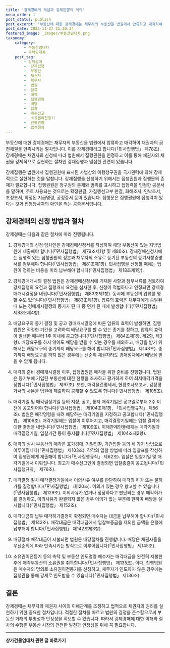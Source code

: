 ```yaml
---
title: '강제경매의 개념과 강제집행의 의의'
menu_order: 1
post_status: publish
post_excerpt: '부동산에 대한 강제경매는 채무자의 부동산을 법원에서 압류하고 매각하여 채권자의 금전채권을 만족시키는 절차입니다. 이를 강제경매라고 합니다  민사집행법  제78조 . 강제경매는 채권자의 신청에 따라 법원에서 집행권원을 인정하고 이를 통해 채권자의 채권을 강제적으로 실현하는 절차인 강제집행과 밀접한 관련이 있습니다.'
post_date: 2023-11-27 21:20:34
featured_image: _images/부동산임대차.png
taxonomy:
    category:
        - 부동산임대차
        - 주택임대차
    post_tag:
        - 강제경매
        -  강제집행
        -  부동산
        -  채권자
        -  채무자
        -  법원
        -  압류
        -  매각
        -  집행권원
        -  배당
        -  입찰
        -  매수신고
        -  소유권이전등기
        -  인도명령
        -  법적절차
---
```



부동산에 대한 강제경매는 채무자의 부동산을 법원에서 압류하고 매각하여 채권자의 금전채권을 만족시키는 절차입니다. 이를 강제경매라고 합니다(「민사집행법」 제78조). 강제경매는 채권자의 신청에 따라 법원에서 집행권원을 인정하고 이를 통해 채권자의 채권을 강제적으로 실현하는 절차인 강제집행과 밀접한 관련이 있습니다.

강제집행은 법원에서 집행권원에 표시된 사법상의 이행청구권을 국가권력에 의해 강제적으로 실현하는 것을 말합니다. 강제집행을 신청하기 위해서는 집행권원과 집행문의 존재가 필요합니다. 집행권원은 청구권의 존재와 범위를 표시하고 집행력을 인정한 공문서를 말하며, 주로 사용되는 것으로는 확정판결, 가집행선고부 판결, 화해조서, 인낙조서, 조정조서, 확정된 지급명령, 공정증서 등이 있습니다. 집행문은 집행권원에 집행력이 있다는 것과 집행당사자의 확인을 적는 공증문서입니다.

## 강제경매의 신청 방법과 절차

강제경매는 다음과 같은 절차에 따라 진행됩니다.

1. 강제경매의 신청
임차인은 강제경매신청서를 작성하여 해당 부동산이 있는 지방법원에 제출해야 합니다(「민사집행법」 제79조제1항 및 제80조). 강제경매신청서에는 집행력 있는 집행권원의 정본과 채무자의 소유로 등기된 부동산의 등기사항증명서를 첨부해야 합니다(「민사집행법」 제81조제1항). 민사집행을 신청할 때에는 법원이 정하는 비용을 미리 납부해야 합니다(「민사집행법」 제18조제1항).

2. 강제경매개시의 결정
법원은 강제경매신청서에 기재된 사항과 첨부서류를 검토하여 강제집행의 요건과 집행개시 요건을 심사한 후, 신청이 적법하다고 인정되면 강제경매개시결정을 내립니다(「민사집행법」 제83조제1항). 동시에 부동산의 압류를 명할 수도 있습니다(「민사집행법」 제83조제1항). 압류의 효력은 채무자에게 송달된 때 또는 경매개시결정의 등기가 된 때 중 먼저 된 때에 발생합니다(「민사집행법」 제83조제4항).

3. 배당요구의 종기 결정 및 공고
경매개시결정에 따른 압류의 효력이 발생하면, 집행법원은 적정한 기간을 고려하여 배당요구를 할 수 있는 종기를 정하고, 압류의 효력이 발생한 때부터 1주 이내에 공고합니다(「민사집행법」 제84조제1항, 제2항, 제3항). 배당요구를 하지 않아도 배당을 받을 수 있는 경우를 제외하고, 배당을 받기 위해서는 배당요구의 종기까지 배당요구를 해야 합니다(「민사집행법」 제148조). 종기까지 배당요구를 하지 않은 경우에는 선순위 채권자라도 경매절차에서 배당을 받을 수 없게 됩니다.

4. 매각의 준비
경매개시결정 이후, 집행법원은 매각을 위한 준비를 진행합니다. 법원은 등기부에 기입된 부동산에 대한 현황을 조사하고 평가하게 하여 최저매각가격을 정합니다(「민사집행법」 제97조). 또한, 매각물건명세서, 현황조사보고서, 감정평가서의 사본을 법원에 제출하여 공개할 수 있도록 합니다(「민사집행법」 제105조).

5. 매각기일 및 매각결정기일 등의 지정, 공고, 통지
매각기일은 공고일로부터 2주 이전에 공고되어야 합니다(「민사집행법」 제104조제1항, 「민사집행규칙」 제56조). 법원은 매각명령을 내려 해당하는 매각기일을 지정하고 공고합니다(「민사집행법」 제106조). 매각기일에는 입찰이 이루어지고, 매각결정기일에는 입찰 결과에 대한 결정을 내립니다(「민사집행법」 제109조). 이해관계인들에게는 매각기일과 매각결정기일, 입찰기간 등이 통지됩니다(「민사집행법」 제104조제2항).

6. 매각의 실시
부동산의 매각은 호가경매, 기일입찰, 기간입찰 등의 세 가지 방법으로 이루어집니다(「민사집행법」 제103조). 각각의 입찰 방법에 따라 입찰표를 작성하여 집행관에게 제출해야 합니다(「민사집행규칙」 제62조). 입찰은 입찰기일 및 매각기일에서 이뤄집니다. 최고가 매수신고인이 결정되면 입찰종결이 공고됩니다(「민사집행규칙」 제76조).

7. 매각결정 절차
매각결정기일에서 이의사유 여부를 판단하여 매각의 허가 또는 불허가를 결정합니다(「민사집행법」 제120조). 이의가 있는 경우 항고할 수 있습니다(「민사집행법」 제129조). 이의사유가 없거나 정당하다고 판단되는 경우 매각허가를 결정하고, 이의사유가 완결되지 않은 경우 이의가 없는 부분에 한하여 배당을 실시합니다(「민사집행법」 제152조).

8. 매각대금의 납부
매각허가결정이 확정되면 매수자는 대금을 납부해야 합니다(「민사집행법」 제142조). 매각대금은 매각대금에서 입찰보증금을 제외한 금액을 은행에 납부해야 합니다(「민사집행법」 제142조제3항).

9. 배당절차
매각대금이 지불되면 법원은 배당절차를 진행합니다. 배당은 채권자들을 우선순위에 따라 만족시키는 방식으로 이루어집니다(「민사집행법」 제145조).

10. 소유권이전등기 등의 촉탁 및 부동산 인도명령
매수자는 매각대금을 완전히 지불한 후에 매각부동산의 소유권을 취득합니다(「민사집행법」 제135조). 이때, 집행법원은 매수자의 명의로 소유권이전등기를 신청하고, 채무자가 인도하지 않은 경우에는 집행관을 통해 강제로 인도받을 수 있습니다(「민사집행법」 제136조).

## 결론

강제경매는 채무자와 채권자 사이의 이해관계를 조정하고 법적으로 채권자의 권리를 실현하기 위한 중요한 절차입니다. 적절한 절차를 따르고 법원의 결정을 준수함으로써 부동산 거래의 투명성과 안정성을 확보할 수 있습니다. 따라서 강제경매에 대한 이해와 절차의 수행은 부동산 시장의 건전한 발전과 안정성을 위해 꼭 필요합니다.
<!-- wp:separator -->
<hr class="wp-block-separator has-alpha-channel-opacity"/>
<!-- /wp:separator -->

<!-- wp:group {"backgroundColor":"base","layout":{"type":"constrained"}} -->
<div class="wp-block-group has-base-background-color has-background"><!-- wp:paragraph {"align":"center","fontSize":"medium"} -->
<p class="has-text-align-center has-large-font-size"><strong>상가건물임대차 관련 글 바로가기</strong></p>
<!-- /wp:paragraph -->


<!-- wp:latest-posts
{"categories":[{"id":22580,"count":19,"description":"","link":"https://uknowlaw.com/category/%ec%83%81%ea%b0%80%ea%b1%b4%eb%ac%bc%ec%9e%84%eb%8c%80%ec%b0%a8/","name":"상가건물임대차","slug":"상가건물임대차","taxonomy":"category","parent":0,"meta":[],"_links":{"self":[{"href":"https://uknowlaw.com/wp-json/wp/v2/categories/22580"}],"collection":[{"href":"https://uknowlaw.com/wp-json/wp/v2/categories"}],"about":[{"href":"https://uknowlaw.com/wp-json/wp/v2/taxonomies/category"}],"wp:post_type":[{"href":"https://uknowlaw.com/wp-json/wp/v2/posts?categories=22580"}],"curies":[{"name":"wp","href":"https://api.w.org/{rel}","templated":true}]}}],"postsToShow":100,"excerptLength":28,"postLayout":"grid","columns":2,"featuredImageAlign":"left","featuredImageSizeSlug":"large","fontSize":"small"} /--></div>
<!-- /wp:group -->
